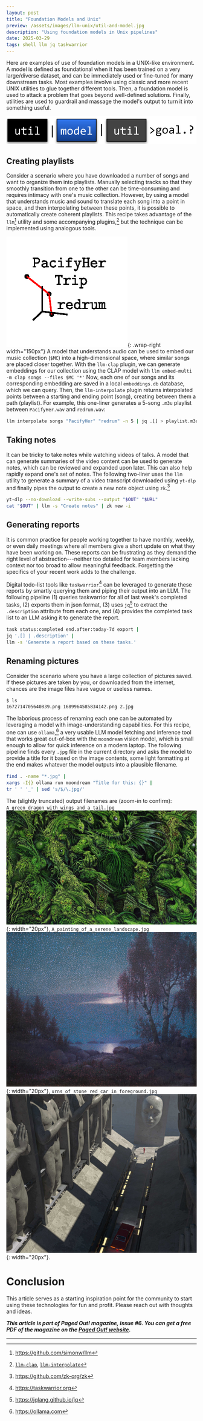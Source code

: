 ```yaml
---
layout: post
title: "Foundation Models and Unix"
preview: /assets/images/llm-unix/util-and-model.jpg
description: "Using foundation models in Unix pipelines"
date: 2025-03-29
tags: shell llm jq taskwarrior
---
```


Here are examples of use of foundation models in a UNIX-like environment.
A model is defined as foundational when it has been trained on a very large/diverse dataset,
and can be immediately used or fine-tuned for many downstream tasks.
Most examples involve using classic and more recent UNIX
utilities to glue together different tools.
Then, a foundation model is used to attack a problem that goes beyond well-defined solutions.
Finally, utilities are used to guardrail and massage the model's output to turn it into something useful.

![Util and Model](/assets/images/llm-unix/util-and-model.jpg)

## Creating playlists
Consider a scenario where you have downloaded
a number of songs and want to organize them into playlists. Manually
selecting tracks so that they smoothly transition from one to the other
can be time-consuming and requires intimacy with one's music collection.
However, by using a model that understands music and sound to translate
each song into a point in space, and then interpolating between these
points, it is possible to automatically create coherent playlists. This
recipe takes advantage of the `llm`[^1] utility and some
accompanying plugins,[^2] but the technique can be implemented using
analogous tools.

![wrapped image](/assets/images/llm-unix/interpolate.jpg){: .wrap-right width="150px"}
A model that understands audio can be used to embed our music
collection (`$MC`) into a high-dimensional space, where similar songs are
placed closer together. With the `llm-clap` plugin, we can generate
embeddings for our collection using the CLAP model with
`llm embed-multi -m clap songs --files $MC '*'` Now, each one of
our songs and its corresponding embedding are saved in a local
`embeddings.db` database, which we can query. Then, the
`llm-interpolate` plugin returns interpolated points between a starting
and ending point (song), creating between them a path (playlist). For
example, this one-liner generates a 5-song `.m3u` playlist between
`PacifyHer.wav` and `redrum.wav`:

```bash 
llm interpolate songs "PacifyHer" "redrum" -n 5 | jq .[] > playlist.m3u
```

## Taking notes
It can be tricky to take notes while watching videos of talks.
A model that can generate summaries of the video content can be used to
generate notes, which can be reviewed and expanded upon later. This can
also help rapidly expand one's set of notes. The following two-liner
uses the `llm` utility to generate a summary of a video
transcript downloaded using `yt-dlp` and finally pipes the output
to create a new note object using `zk`.[^3]

```bash 
yt-dlp --no-download --write-subs --output "$OUT" "$URL"
cat "$OUT" | llm -s "Create notes" | zk new -i
```

## Generating reports
It is common practice for people working
together to have monthly, weekly, or even daily meetings where all
members give a short update on what they have been working on. These
reports can be frustrating as they demand the right level of
abstraction---neither too detailed for team members lacking context nor
too broad to allow meaningful feedback. Forgetting the specifics of your
recent work adds to the challenge.

Digital todo-list tools like `taskwarrior`[^4] can be leveraged
to generate these reports by smartly querying them and piping their
output into an LLM. The following pipeline (1) queries taskwarrior for
all of last week's completed tasks, (2) exports them in json format, (3)
uses `jq`[^5] to extract the `.description` attribute from
each one, and (4) provides the completed task list to an LLM asking it
to generate the report.

```bash 
task status:completed end.after:today-7d export |
jq '.[] | .description' |
llm -s 'Generate a report based on these tasks.'
```

## Renaming pictures 
Consider the scenario where you have a large
collection of pictures saved. If these pictures are taken by you, or
downloaded from the internet, chances are the image files have vague or
useless names.

```bash
$ ls 
1672714705640839.png 1689964585834142.png 2.jpg
```

The laborious process of renaming each one can be automated by
leveraging a model with image-understanding capabilities. For this
recipe, one can use `ollama`,[^6] a very usable LLM model
fetching and inference tool that works great out-of-box with the
`moondream` vision model, which is small enough to allow for
quick inference on a modern laptop. The following pipeline finds every
`.jpg` file in the current directory and asks the model to
provide a title for it based on the image contents, some light
formatting at the end makes whatever the model outputs into a plausible
filename.

```bash 
find . -name "*.jpg" | 
xargs -I{} ollama run moondream "Title for this: {}" |
tr ' ' '_' | sed 's/$/\.jpg/'
```

The (slightly truncated) output filenames are (zoom-in to confirm):
`A_green_dragon_with_wings_and_a_tail.jpg` ![image](/assets/images/llm-unix/a.jpg){: width="20px"},
`A_painting_of_a_serene_landscape.jpg` ![image](/assets/images/llm-unix/b.jpg){: width="20px"},
`urns_of_stone_red_car_in_foreground.jpg` ![image](/assets/images/llm-unix/c.jpg){: width="20px"}.

# Conclusion

This article serves as a starting inspiration point for the community to
start using these technologies for fun and profit. Please reach out with
thoughts and ideas.

***This article is part of Paged Out! magazine, issue #6. You can get a free PDF of the magazine on the [Paged Out! website](https://pagedout.institute).***

---

[^1]: <https://github.com/simonw/llm>

[^2]: [`llm-clap`](https://github.com/vagos/llm-clap), [`llm-interpolate`](https://github.com/vagos/llm-interpolate)

[^3]: <https://github.com/zk-org/zk>

[^4]: <https://taskwarrior.org>

[^5]: <https://jqlang.github.io/jq>

[^6]: <https://ollama.com>
